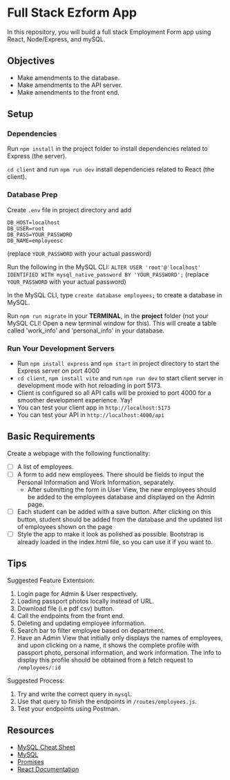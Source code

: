 # Full Stack Ezform App

In this repository, you will build a full stack Employment Form app using React, Node/Express, and mySQL.

## Objectives

- Make amendments to the database.
- Make amendments to the API server.
- Make amendments to the front end.

## Setup

### Dependencies

Run `npm install` in the project folder to install dependencies related to Express (the server).

`cd client` and run `npm run dev` install dependencies related to React (the client).

### Database Prep

Create `.env` file in project directory and add

```
DB_HOST=localhost
DB_USER=root
DB_PASS=YOUR_PASSWORD
DB_NAME=employeesc
```

(replace `YOUR_PASSWORD` with your actual password)

Run the following in the MySQL CLI: `ALTER USER 'root'@'localhost' IDENTIFIED WITH mysql_native_password BY 'YOUR_PASSWORD';` (replace `YOUR_PASSWORD` with your actual password)

In the MySQL CLI, type `create database employees;` to create a database in MySQL.

Run `npm run migrate` in your **TERMINAL**, in the **project** folder (not your MySQL CLI! Open a new terminal window for this). This will create a table called 'work_info' and 'personal_info' in your database.

### Run Your Development Servers

- Run `npm install express` and `npm start` in project directory to start the Express server on port 4000
- `cd client`, `npm install vite` and run `npm run dev` to start client server in development mode with hot reloading in port 5173.
- Client is configured so all API calls will be proxied to port 4000 for a smoother development experience. Yay!
- You can test your client app in `http://localhost:5173`
- You can test your API in `http://localhost:4000/api`

## Basic Requirements

Create a webpage with the following functionality:

- [ ] A list of employees.
- [ ] A form to add new employees. There should be fields to input the Personal Information and Work Information, separately.
  - After submitting the form in User View, the new employees should be added to the employees database and displayed on the Admin page.
- [ ] Each student can be added with a save button. After clicking on this button, student should be added from the database and the updated list of employees shown on the page
- [ ] Style the app to make it look as polished as possible. Bootstrap is already loaded in the index.html file, so you can use it if you want to.

## Tips

Suggested Feature Extentsion:

1. Login page for Admin & User respectively.
2. Loading passport photos locally instead of URL.
3. Download file (i.e pdf csv) button.
4. Call the endpoints from the front end.
5. Deleting and updating employee information.
6. Search bar to filter employee based on department.
7. Have an Admin View that initially only displays the names of employees, and upon clicking on a name, it shows the complete profile with passport photo, personal information, and work information. The info to display this profile should be obtained from a fetch request to `/employees/:id`

Suggested Process:

1. Try and write the correct query in `mysql`.
2. Use that query to finish the endpoints in `/routes/employees.js`.
3. Test your endpoints using Postman.

## Resources

- [MySQL Cheat Sheet](http://www.mysqltutorial.org/mysql-cheat-sheet.aspx)
- [MySQL](https://dev.mysql.com/doc/refman/8.0/en/database-use.html)
- [Promises](https://developer.mozilla.org/en-US/docs/Web/JavaScript/Reference/Global_Objects/Promise)
- [React Documentation](https://react.dev/)